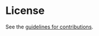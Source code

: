 # License

See the
[guidelines for contributions](https://github.com/ietf-rats-wg/draft-ietf-rats-daa/blob/main/CONTRIBUTING.md).

